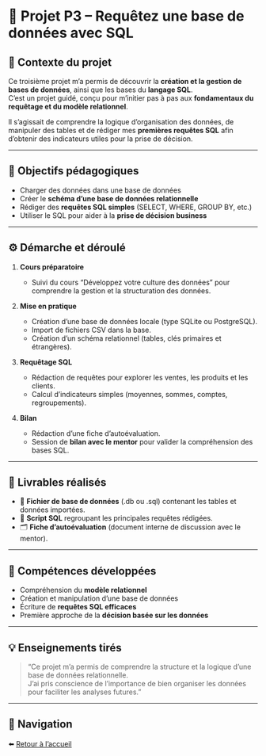 # 🧮 Projet P3 – Requêtez une base de données avec SQL

## 🧭 Contexte du projet
Ce troisième projet m’a permis de découvrir la **création et la gestion de bases de données**, ainsi que les bases du **langage SQL**.  
C’est un projet guidé, conçu pour m’initier pas à pas aux **fondamentaux du requêtage et du modèle relationnel**.

Il s’agissait de comprendre la logique d’organisation des données, de manipuler des tables et de rédiger mes **premières requêtes SQL** afin d’obtenir des indicateurs utiles pour la prise de décision.

---

## 🎯 Objectifs pédagogiques
- Charger des données dans une base de données  
- Créer le **schéma d’une base de données relationnelle**  
- Rédiger des **requêtes SQL simples** (SELECT, WHERE, GROUP BY, etc.)  
- Utiliser le SQL pour aider à la **prise de décision business**

---

## ⚙️ Démarche et déroulé
1. **Cours préparatoire**
   - Suivi du cours “Développez votre culture des données” pour comprendre la gestion et la structuration des données.  

2. **Mise en pratique**
   - Création d’une base de données locale (type SQLite ou PostgreSQL).  
   - Import de fichiers CSV dans la base.  
   - Création d’un schéma relationnel (tables, clés primaires et étrangères).  

3. **Requêtage SQL**
   - Rédaction de requêtes pour explorer les ventes, les produits et les clients.  
   - Calcul d’indicateurs simples (moyennes, sommes, comptes, regroupements).  

4. **Bilan**
   - Rédaction d’une fiche d’autoévaluation.  
   - Session de **bilan avec le mentor** pour valider la compréhension des bases SQL.

---

## 🧩 Livrables réalisés
- 📘 **Fichier de base de données** (.db ou .sql) contenant les tables et données importées.  
- 🧾 **Script SQL** regroupant les principales requêtes rédigées.  
- 🗂️ **Fiche d’autoévaluation** (document interne de discussion avec le mentor).  

---

## 🧠 Compétences développées
- Compréhension du **modèle relationnel**  
- Création et manipulation d’une base de données  
- Écriture de **requêtes SQL efficaces**  
- Première approche de la **décision basée sur les données**  

---

## 💡 Enseignements tirés
> “Ce projet m’a permis de comprendre la structure et la logique d’une base de données relationnelle.  
> J’ai pris conscience de l’importance de bien organiser les données pour faciliter les analyses futures.”

---

## 🔗 Navigation
⬅️ [Retour à l’accueil](../../index.md)

